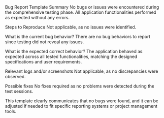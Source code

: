 Bug Report Template
Summary
No bugs or issues were encountered during the comprehensive testing phase. All application functionalities performed as expected without any errors.

Steps to Reproduce
Not applicable, as no issues were identified.

What is the current bug behavior?
There are no bug behaviors to report since testing did not reveal any issues.

What is the expected correct behavior?
The application behaved as expected across all tested functionalities, matching the designed specifications and user requirements.

Relevant logs and/or screenshots
Not applicable, as no discrepancies were observed.

Possible fixes
No fixes required as no problems were detected during the test sessions.

This template clearly communicates that no bugs were found, and it can be adjusted if needed to fit specific reporting systems or project management tools.